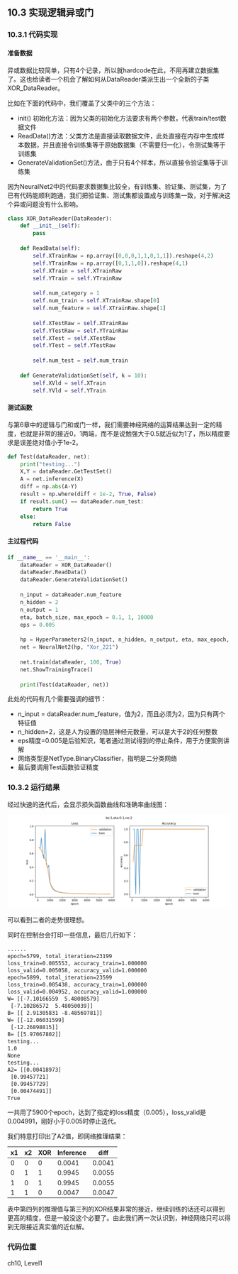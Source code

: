 <!--Copyright © Microsoft Corporation. All rights reserved.
  适用于[License](https://github.com/Microsoft/ai-edu/blob/master/LICENSE.md)版权许可-->

## 10.3 实现逻辑异或门

### 10.3.1 代码实现

#### 准备数据

异或数据比较简单，只有4个记录，所以就hardcode在此，不用再建立数据集了。这也给读者一个机会了解如何从DataReader类派生出一个全新的子类XOR_DataReader。

比如在下面的代码中，我们覆盖了父类中的三个方法：

- init() 初始化方法：因为父类的初始化方法要求有两个参数，代表train/test数据文件
- ReadData()方法：父类方法是直接读取数据文件，此处直接在内存中生成样本数据，并且直接令训练集等于原始数据集（不需要归一化），令测试集等于训练集
- GenerateValidationSet()方法，由于只有4个样本，所以直接令验证集等于训练集

因为NeuralNet2中的代码要求数据集比较全，有训练集、验证集、测试集，为了已有代码能顺利跑通，我们把验证集、测试集都设置成与训练集一致，对于解决这个异或问题没有什么影响。

```Python
class XOR_DataReader(DataReader):
    def __init__(self):
        pass

    def ReadData(self):
        self.XTrainRaw = np.array([0,0,0,1,1,0,1,1]).reshape(4,2)
        self.YTrainRaw = np.array([0,1,1,0]).reshape(4,1)
        self.XTrain = self.XTrainRaw
        self.YTrain = self.YTrainRaw

        self.num_category = 1
        self.num_train = self.XTrainRaw.shape[0]
        self.num_feature = self.XTrainRaw.shape[1]

        self.XTestRaw = self.XTrainRaw
        self.YTestRaw = self.YTrainRaw
        self.XTest = self.XTestRaw
        self.YTest = self.YTestRaw
        
        self.num_test = self.num_train

    def GenerateValidationSet(self, k = 10):
        self.XVld = self.XTrain
        self.YVld = self.YTrain
```

#### 测试函数

与第6章中的逻辑与门和或门一样，我们需要神经网络的运算结果达到一定的精度，也就是非常的接近0，1两端，而不是说勉强大于0.5就近似为1了，所以精度要求是误差绝对值小于1e-2。

```Python
def Test(dataReader, net):
    print("testing...")
    X,Y = dataReader.GetTestSet()
    A = net.inference(X)
    diff = np.abs(A-Y)
    result = np.where(diff < 1e-2, True, False)
    if result.sum() == dataReader.num_test:
        return True
    else:
        return False
```

#### 主过程代码

```Python
if __name__ == '__main__':
    dataReader = XOR_DataReader()
    dataReader.ReadData()
    dataReader.GenerateValidationSet()

    n_input = dataReader.num_feature
    n_hidden = 2
    n_output = 1
    eta, batch_size, max_epoch = 0.1, 1, 10000
    eps = 0.005

    hp = HyperParameters2(n_input, n_hidden, n_output, eta, max_epoch, batch_size, eps, NetType.BinaryClassifier, InitialMethod.Xavier)
    net = NeuralNet2(hp, "Xor_221")

    net.train(dataReader, 100, True)
    net.ShowTrainingTrace()

    print(Test(dataReader, net))
```

此处的代码有几个需要强调的细节：
- n_input = dataReader.num_feature，值为2，而且必须为2，因为只有两个特征值
- n_hidden=2，这是人为设置的隐层神经元数量，可以是大于2的任何整数
- eps精度=0.005是后验知识，笔者通过测试得到的停止条件，用于方便案例讲解
- 网络类型是NetType.BinaryClassifier，指明是二分类网络
- 最后要调用Test函数验证精度

### 10.3.2 运行结果

经过快速的迭代后，会显示损失函数曲线和准确率曲线图：

<img src='../Images/10/xor_loss.png'/>

可以看到二者的走势很理想。

同时在控制台会打印一些信息，最后几行如下：

```
......
epoch=5799, total_iteration=23199
loss_train=0.005553, accuracy_train=1.000000
loss_valid=0.005058, accuracy_valid=1.000000
epoch=5899, total_iteration=23599
loss_train=0.005438, accuracy_train=1.000000
loss_valid=0.004952, accuracy_valid=1.000000
W= [[-7.10166559  5.48008579]
 [-7.10286572  5.48050039]]
B= [[ 2.91305831 -8.48569781]]
W= [[-12.06031599]
 [-12.26898815]]
B= [[5.97067802]]
testing...
1.0
None
testing...
A2= [[0.00418973]
 [0.99457721]
 [0.99457729]
 [0.00474491]]
True
```
一共用了5900个epoch，达到了指定的loss精度（0.005），loss_valid是0.004991，刚好小于0.005时停止迭代。

我们特意打印出了A2值，即网络推理结果：

|x1|x2|XOR|Inference|diff|
|---|---|---|---|---|
|0|0|0|0.0041|0.0041|
|0|1|1|0.9945|0.0055|
|1|0|1|0.9945|0.0055|
|1|1|0|0.0047|0.0047|

表中第四列的推理值与第三列的XOR结果非常的接近，继续训练的话还可以得到更高的精度，但是一般没这个必要了。由此我们再一次认识到，神经网络只可以得到无限接近真实值的近似解。

### 代码位置

ch10, Level1
